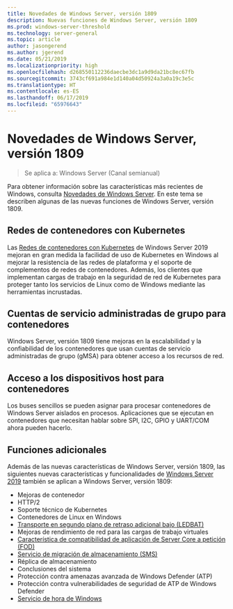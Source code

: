 ```yaml
---
title: Novedades de Windows Server, versión 1809
description: Nuevas funciones de Windows Server, versión 1809
ms.prod: windows-server-threshold
ms.technology: server-general
ms.topic: article
author: jasongerend
ms.author: jgerend
ms.date: 05/21/2019
ms.localizationpriority: high
ms.openlocfilehash: d268550112236daecbe3dc1a9d9da21bc8ec67fb
ms.sourcegitcommit: 3743cf691a984e1d140a04d50924a3a0a19c3e5c
ms.translationtype: HT
ms.contentlocale: es-ES
ms.lasthandoff: 06/17/2019
ms.locfileid: "65976643"
---
```

# <a name="whats-new-in-windows-server-version-1809"></a>Novedades de Windows Server, versión 1809

>Se aplica a: Windows Server (Canal semianual)

Para obtener información sobre las características más recientes de Windows, consulta [Novedades de Windows Server](whats-new-in-windows-server.md). En este tema se describen algunas de las nuevas funciones de Windows Server, versión 1809.

## <a name="container-networking-with-kubernetes"></a>Redes de contenedores con Kubernetes

Las [Redes de contenedores con Kubernetes](https://docs.microsoft.com/windows-server/networking/sdn/technologies/containers/container-networking-overview) de Windows Server 2019 mejoran en gran medida la facilidad de uso de Kubernetes en Windows al mejorar la resistencia de las redes de plataforma y el soporte de complementos de redes de contenedores. Además, los clientes que implementan cargas de trabajo en la seguridad de red de Kubernetes para proteger tanto los servicios de Linux como de Windows mediante las herramientas incrustadas.

## <a name="group-managed-service-accounts-for-containers"></a>Cuentas de servicio administradas de grupo para contenedores

Windows Server, versión 1809 tiene mejoras en la escalabilidad y la confiabilidad de los contenedores que usan cuentas de servicio administradas de grupo (gMSA) para obtener acceso a los recursos de red. 

## <a name="host-device-access-for-containers"></a>Acceso a los dispositivos host para contenedores

Los buses sencillos se pueden asignar para procesar contenedores de Windows Server aislados en procesos. Aplicaciones que se ejecutan en contenedores que necesitan hablar sobre SPI, I2C, GPIO y UART/COM ahora pueden hacerlo.

## <a name="additional-features"></a>Funciones adicionales
Además de las nuevas características de Windows Server, versión 1809, las siguientes nuevas características y funcionalidades de [Windows Server 2019](../get-started-19/get-started-19.md) también se aplican a Windows Server, versión 1809:

* Mejoras de contenedor
* HTTP/2
* Soporte técnico de Kubernetes
* Contenedores de Linux en Windows
* [Transporte en segundo plano de retraso adicional bajo (LEDBAT)](https://blogs.technet.microsoft.com/networking/2018/07/25/ledbat/)
* Mejoras de rendimiento de red para las cargas de trabajo virtuales
* [Característica de compatibilidad de aplicación de Server Core a petición (FOD)](https://docs.microsoft.com/windows-server/get-started-19/install-fod-19)
* [Servicio de migración de almacenamiento (SMS)](../storage/whats-new-in-storage.md#storage-spaces-direct)
* Réplica de almacenamiento
* Conclusiones del sistema 
* Protección contra amenazas avanzada de Windows Defender (ATP)
* Protección contra vulnerabilidades de seguridad de ATP de Windows Defender
* [Servicio de hora de Windows](https://docs.microsoft.com/windows-server/networking/windows-time-service/insider-preview)


